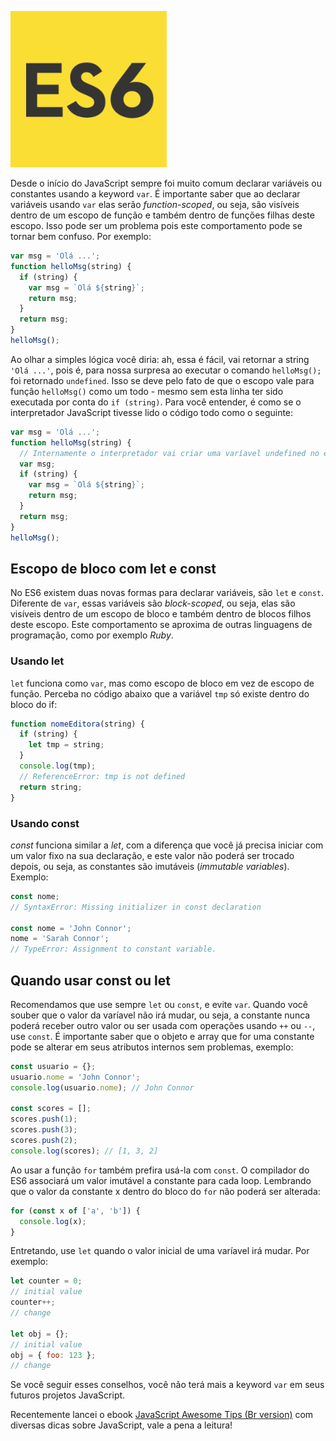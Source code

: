![Variáveis e escopos do ES6](/images/es6-logo.jpg "Variáveis e escopos do ES6")

Desde o início do JavaScript sempre foi muito comum declarar variáveis ou constantes usando a keyword `var`. É importante saber que ao declarar variáveis usando `var` elas serão _function-scoped_, ou seja, são visíveis dentro de um escopo de função e também dentro de funções filhas deste escopo. Isso pode ser um problema pois este comportamento pode se tornar bem confuso. Por exemplo:

``` javascript
var msg = 'Olá ...';
function helloMsg(string) {
  if (string) {
    var msg = `Olá ${string}`;
    return msg;
  }
  return msg;
}
helloMsg();
```

Ao olhar a simples lógica você diria: ah, essa é fácil, vai retornar a string `'Olá ...'`, pois é, para nossa surpresa ao executar o comando `helloMsg();` foi retornado `undefined`. Isso se deve pelo fato de que o escopo vale para função `helloMsg()` como um todo - mesmo sem esta linha ter sido executada por conta do `if (string)`. Para você entender, é como se o interpretador JavaScript tivesse lido o código todo como o seguinte:

``` javascript
var msg = 'Olá ...';
function helloMsg(string) {
  // Internamente o interpretador vai criar uma varíavel undefined no escopo da function
  var msg; 
  if (string) {
    var msg = `Olá ${string}`;
    return msg;
  }
  return msg;
}
helloMsg();
```

## Escopo de bloco com let e const

No ES6 existem duas novas formas para declarar variáveis, são `let` e `const`. Diferente de `var`, essas variáveis são _block-scoped_, ou seja, elas são visíveis dentro de um escopo de bloco e também dentro de blocos filhos deste escopo. Este comportamento se aproxima de outras linguagens de programação, como por exemplo _Ruby_.

### Usando let

`let` funciona como `var`, mas como escopo de bloco em vez de escopo de função. Perceba no código abaixo que a variável `tmp` só existe dentro do bloco do if:

``` javascript
function nomeEditora(string) {
  if (string) {
    let tmp = string;
  }
  console.log(tmp);
  // ReferenceError: tmp is not defined
  return string;
}
```

### Usando const

_const_ funciona similar a _let_, com a diferença que você já precisa iniciar com um valor fixo na sua declaração, e este valor não poderá ser trocado depois, ou seja, as constantes são imutáveis (_immutable variables_). Exemplo:

``` javascript
const nome;
// SyntaxError: Missing initializer in const declaration

const nome = 'John Connor';
nome = 'Sarah Connor';
// TypeError: Assignment to constant variable.
```

## Quando usar const ou let

Recomendamos que use sempre `let` ou `const`, e evite `var`. Quando você souber que o valor da varíavel não irá mudar, ou seja, a constante nunca poderá receber outro valor ou ser usada com operações usando `++` ou `--`, use `const`. É importante saber que o objeto e array que for uma constante pode se alterar em seus atributos internos sem problemas, exemplo:

``` javascript
const usuario = {};
usuario.nome = 'John Connor';
console.log(usuario.nome); // John Connor

const scores = [];
scores.push(1);
scores.push(3);
scores.push(2);
console.log(scores); // [1, 3, 2]
```

Ao usar a função `for` também prefira usá-la com `const`. O compilador do ES6 associará um valor imutável a constante para cada loop. Lembrando que o valor da constante x dentro do bloco do `for` não poderá ser alterada:

``` javascript
for (const x of ['a', 'b']) {
  console.log(x);
}
```

Entretando, use `let` quando o valor inicial de uma varíavel irá mudar. Por exemplo:

``` javascript
let counter = 0;
// initial value
counter++;
// change

let obj = {};
// initial value
obj = { foo: 123 };
// change
```

Se você seguir esses conselhos, você não terá mais a keyword `var` em seus futuros projetos JavaScript.

Recentemente lancei o ebook [JavaScript Awesome Tips (Br version)](https://leanpub.com/javascript-awesome-tips-br-version) com diversas dicas sobre JavaScript, vale a pena a leitura!